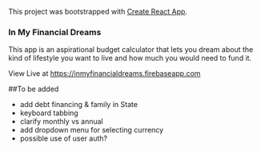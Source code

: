 This project was bootstrapped with [Create React App](https://github.com/facebook/create-react-app).

### In My Financial Dreams

This app is an aspirational budget calculator that lets you dream about the kind of lifestyle you want to live and how much you would need to fund it.

View Live at https://inmyfinancialdreams.firebaseapp.com

##To be added

- add debt financing & family in State
- keyboard tabbing
- clarify monthly vs annual
- add dropdown menu for selecting currency
- possible use of user auth?
